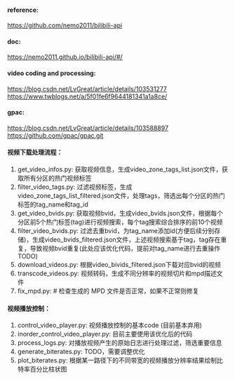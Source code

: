 #### reference: 
https://github.com/nemo2011/bilibili-api

#### doc: 
https://nemo2011.github.io/bilibili-api/#/

#### video coding and processing: 
https://blog.csdn.net/LvGreat/article/details/103531277
https://www.twblogs.net/a/5f01fe6f9644181341a1a8ce/

#### gpac:
https://blog.csdn.net/LvGreat/article/details/103588897
https://github.com/gpac/gpac.git


#### 视频下载处理流程：
1. get_video_infos.py: 获取视频信息，生成video_zone_tags_list.json文件，获取所有分区的热门视频标签
2. filter_video_tags.py: 过滤视频标签，生成video_zone_tags_list_filtered.json文件，处理tags，筛选出每个分区的热门标签的tag_name和tag_id
3. get_video_bvids.py: 获取视频bvid，生成video_bvids.json文件，根据每个分区前5个热门标签(tag)进行视频搜索，每个tag搜索综合排序的前10个视频
4. filter_video_bvids.py: 过滤去重bvid，为tag_name添加id(方便后续分别存储)，生成video_bvids_filtered.json文件，上述视频搜索基于tag，tag存在重复，导致视频bvid重复(此处应该优化代码，提前对tag_name进行去重操作 TODO)
5. download_videos.py: 根据video_bivids_filtered.json下载对应bvid的视频
6. transcode_videos.py: 视频转码，生成不同分辨率的视频切片和mpd描述文件
7. fix_mpd.py: # 检查生成的 MPD 文件是否正常，如果不正常则修复


#### 视频播放控制：
1. control_video_player.py: 视频播放控制的基本code (目前基本弃用)
2. inorder_control_video_player.py: 目前主要使用该优化后的代码
3. process_logs.py: 对播放视频产生的原始日志进行处理过滤，筛选重要信息
4. generate_biterates.py: TODO，需要调整优化
5. plot_biterates.py: 根据某一路径下的不同带宽的视频播放分辨率结果绘制比特率百分比柱状图
